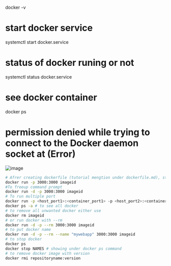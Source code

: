 docker -v

# start docker service
systemctl start docker.service
# status of docker runing or not
systemctl status docker.service
# see docker container
docker ps
# permission denied while trying to connect to the Docker daemon socket at (Error)
![image](https://github.com/user-attachments/assets/647154f1-1203-483d-ba9a-88f41a2f6ad1)


```bash
# Afrer creating dockerfile (tutorial mengtion under dockerfile.md), start docker
docker run -p 3000:3000 imageid
#To freeup command prompt
docker run -d -p 3000:3000 imageid
# To run multiple port
docker run -p <host_port1>:<container_port1> -p <host_port2>:<container_port2>
docker ps -a # to see all docker
# to remove all unwanted docker either use
docker rm imageid
# or run docker with --rm
docker run -d -p --rm 3000:3000 imageid
# to put docker name
docker run -d -p --rm --name "mywebapp" 3000:3000 imageid
# to stop docker
docker ps
docker stop NAMES # showing under docker ps command
# to remove docker image with version
docker rmi repositoryname:version
```


